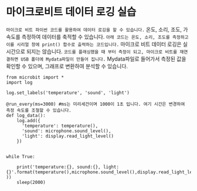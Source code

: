 # 마이크로비트 데이터 로깅 실습

` 마이크로 비트 파이썬 코드를 활용하여 데이터 로깅을 할 수 있습니다.
` 온도, 소리, 조도, 가속도를 측정하여 데이터를 축적할 수 있습니다.
` 아래 코드는 온도, 소리, 조도를 측정하고 이를 시리얼 창에 print() 합수로 츨력하는 코드입니다.
` 마이크로 비트 데이터 로깅은 실시간으로 되지는 않습니다.
` 코드를 플래싱했을 때 부터 측정이 되고, 마이크로 비트를 재연결하면 USB 폴더에 Mydata파일이 만들어 집니다.
` Mydata파일로 들어가서 측정된 값을 확인할 수 있으며, 그래프로 변환하여 분석할 수 있습니다.

```
from microbit import *
import log

log.set_labels('temperature', 'sound', 'light')

@run_every(ms=3000) #ms는 미리세건이며 1000이 1초 입니다. 여기 시간은 변경하여 측정 속도를 조철할 수 있습니다.
def log_data():
    log.add({
      'temperature': temperature(),
      'sound': microphone.sound_level(),
      'light': display.read_light_level()
    })


while True:

    print('temperature:{}, sound:{}, light:{}'.format(temperature(),microphone.sound_level(),display.read_light_level()  ))
    sleep(2000)
```
